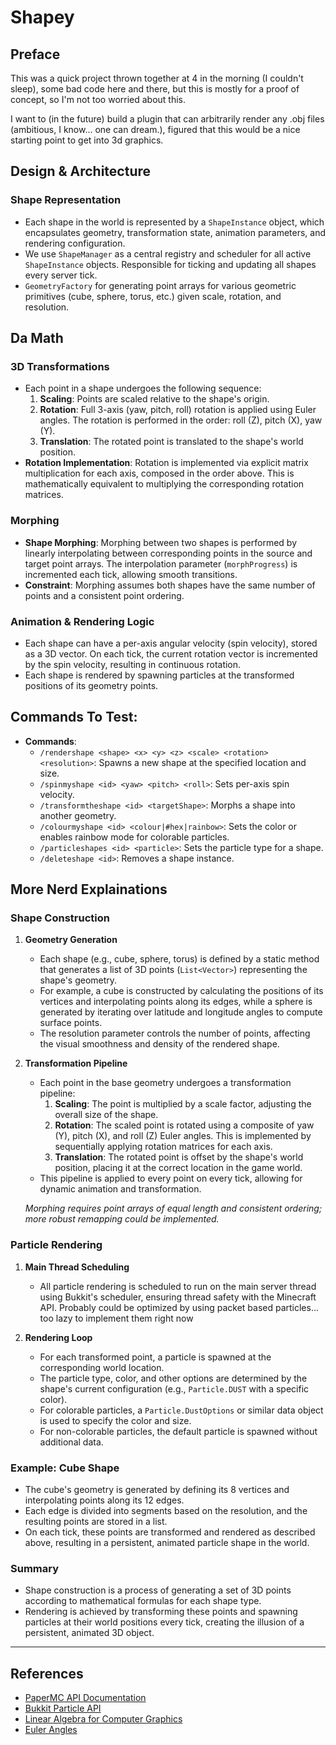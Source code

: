 # Shapey

## Preface
This was a quick project thrown together at 4 in the morning (I couldn't sleep), some bad code here and there, but this is mostly for a proof of concept, so I'm not too worried about this.

I want to (in the future) build a plugin that can arbitrarily render any .obj files (ambitious, I know... one can dream.), figured that this would be a nice starting point to get into 3d graphics.



## Design & Architecture

### Shape Representation
- Each shape in the world is represented by a `ShapeInstance` object, which encapsulates geometry, transformation state, animation parameters, and rendering configuration.
- We use `ShapeManager` as a central registry and scheduler for all active `ShapeInstance` objects. Responsible for ticking and updating all shapes every server tick.
- `GeometryFactory` for generating point arrays for various geometric primitives (cube, sphere, torus, etc.) given scale, rotation, and resolution.


## Da Math

### 3D Transformations
- Each point in a shape undergoes the following sequence:
  1. **Scaling**: Points are scaled relative to the shape's origin.
  2. **Rotation**: Full 3-axis (yaw, pitch, roll) rotation is applied using Euler angles. The rotation is performed in the order: roll (Z), pitch (X), yaw (Y).
  3. **Translation**: The rotated point is translated to the shape's world position.
- **Rotation Implementation**: Rotation is implemented via explicit matrix multiplication for each axis, composed in the order above. This is mathematically equivalent to multiplying the corresponding rotation matrices.

### Morphing
- **Shape Morphing**: Morphing between two shapes is performed by linearly interpolating between corresponding points in the source and target point arrays. The interpolation parameter (`morphProgress`) is incremented each tick, allowing smooth transitions.
- **Constraint**: Morphing assumes both shapes have the same number of points and a consistent point ordering.

### Animation & Rendering Logic
- Each shape can have a per-axis angular velocity (spin velocity), stored as a 3D vector. On each tick, the current rotation vector is incremented by the spin velocity, resulting in continuous rotation.
- Each shape is rendered by spawning particles at the transformed positions of its geometry points.


## Commands To Test:

- **Commands**:
  - `/rendershape <shape> <x> <y> <z> <scale> <rotation> <resolution>`: Spawns a new shape at the specified location and size.
  - `/spinmyshape <id> <yaw> <pitch> <roll>`: Sets per-axis spin velocity.
  - `/transformtheshape <id> <targetShape>`: Morphs a shape into another geometry.
  - `/colourmyshape <id> <colour|#hex|rainbow>`: Sets the color or enables rainbow mode for colorable particles.
  - `/particleshapes <id> <particle>`: Sets the particle type for a shape.
  - `/deleteshape <id>`: Removes a shape instance.

## More Nerd Explainations

### Shape Construction

1. **Geometry Generation**
   - Each shape (e.g., cube, sphere, torus) is defined by a static method that generates a list of 3D points (`List<Vector>`) representing the shape's geometry.
   - For example, a cube is constructed by calculating the positions of its vertices and interpolating points along its edges, while a sphere is generated by iterating over latitude and longitude angles to compute surface points.
   - The resolution parameter controls the number of points, affecting the visual smoothness and density of the rendered shape.

2. **Transformation Pipeline**
   - Each point in the base geometry undergoes a transformation pipeline:
     1. **Scaling**: The point is multiplied by a scale factor, adjusting the overall size of the shape.
     2. **Rotation**: The scaled point is rotated using a composite of yaw (Y), pitch (X), and roll (Z) Euler angles. This is implemented by sequentially applying rotation matrices for each axis.
     3. **Translation**: The rotated point is offset by the shape's world position, placing it at the correct location in the game world.
   - This pipeline is applied to every point on every tick, allowing for dynamic animation and transformation.
   
   *Morphing requires point arrays of equal length and consistent ordering; more robust remapping could be implemented.*

### Particle Rendering

1. **Main Thread Scheduling**
   - All particle rendering is scheduled to run on the main server thread using Bukkit's scheduler, ensuring thread safety with the Minecraft API. Probably could be optimized by using packet based particles... too lazy to implement them right now

2. **Rendering Loop**
   - For each transformed point, a particle is spawned at the corresponding world location.
   - The particle type, color, and other options are determined by the shape's current configuration (e.g., `Particle.DUST` with a specific color).
   - For colorable particles, a `Particle.DustOptions` or similar data object is used to specify the color and size.
   - For non-colorable particles, the default particle is spawned without additional data.


### Example: Cube Shape

- The cube's geometry is generated by defining its 8 vertices and interpolating points along its 12 edges.
- Each edge is divided into segments based on the resolution, and the resulting points are stored in a list.
- On each tick, these points are transformed and rendered as described above, resulting in a persistent, animated particle shape in the world.

### Summary

- Shape construction is a process of generating a set of 3D points according to mathematical formulas for each shape type.
- Rendering is achieved by transforming these points and spawning particles at their world positions every tick, creating the illusion of a persistent, animated 3D object.


---

## References
- [PaperMC API Documentation](https://papermc.io)
- [Bukkit Particle API](https://hub.spigotmc.org/javadocs/spigot/org/bukkit/Particle.html)
- [Linear Algebra for Computer Graphics](https://en.wikipedia.org/wiki/Linear_algebra)
- [Euler Angles](https://en.wikipedia.org/wiki/Euler_angles)
